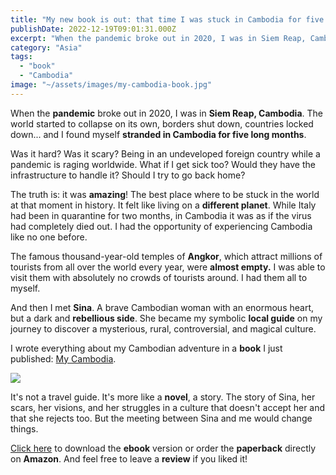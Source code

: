 ```yaml
---
title: "My new book is out: that time I was stuck in Cambodia for five months due to Covid"
publishDate: 2022-12-19T09:01:31.000Z
excerpt: "When the pandemic broke out in 2020, I was in Siem Reap, Cambodia. The world started to collapse on its own, borders shut down, countries..."
category: "Asia"
tags: 
  - "book"
  - "Cambodia"
image: "~/assets/images/my-cambodia-book.jpg"
---
```


When the **pandemic** broke out in 2020, I was in **Siem Reap, Cambodia**. The world started to collapse on its own, borders shut down, countries locked down... and I found myself **stranded in Cambodia for five long months**.

Was it hard? Was it scary? Being in an undeveloped foreign country while a pandemic is raging worldwide. What if I get sick too? Would they have the infrastructure to handle it? Should I try to go back home?

The truth is: it was **amazing**! The best place where to be stuck in the world at that moment in history. It felt like living on a **different planet**. While Italy had been in quarantine for two months, in Cambodia it was as if the virus had completely died out. I had the opportunity of experiencing Cambodia like no one before.

The famous thousand-year-old temples of **Angkor**, which attract millions of tourists from all over the world every year, were **almost empty.** I was able to visit them with absolutely no crowds of tourists around. I had them all to myself.

And then I met **Sina**. A brave Cambodian woman with an enormous heart, but a dark and **rebellious side**. She became my symbolic **local guide** on my journey to discover a mysterious, rural, controversial, and magical culture.

I wrote everything about my Cambodian adventure in a **book** I just published: [My Cambodia](https://amzn.to/3v5Qosl).

[![](~/assets/images/my-cambodia-download.jpg)](https://amzn.to/3v5Qosl)

It's not a travel guide. It's more like a **novel**, a story. The story of Sina, her scars, her visions, and her struggles in a culture that doesn't accept her and that she rejects too. But the meeting between Sina and me would change things.

[Click here](https://amzn.to/3v5Qosl) to download the **ebook** version or order the **paperback** directly on **Amazon**. And feel free to leave a **review** if you liked it!
